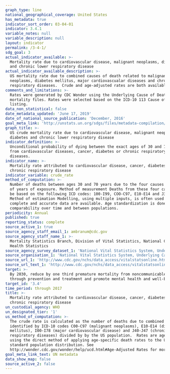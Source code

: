 ```yaml
---
graph_type: line
national_geographical_coverage: United States
has_metadata: true
indicator_sort_order: 03-04-01
indicator: 3.4.1
variable_notes: null
variable_description: null
layout: indicator
permalink: /3-4-1/
sdg_goal: 3
actual_indicator_available: >-
  Mortality rate due to cardiovascular disease, malignant neoplasms, diabetes
  and chronic lower respiratory disease
actual_indicator_available_description: >-
  US mortality rate due to combined causes of death related to malignant
  neoplasms, diabetes mellitus, major cardiovascualar diseases and chronic lower
  respiratory diseases.  Crude and age-adjusted rates are both available.
comments_and_limitations: >-
  Rates were generated by CDC Wonder using the Underlying Cause of Death
  mortality files. Rates were selected based on the ICD-10 113 Cause of Death
  listing.
data_non_statistical: false
date_metadata_updated: 'June 17, 2019'
date_of_national_source_publication: 'December, 2016'
goal_meta_link: 'http://unstats.un.org/sdgs/files/metadata-compilation/Metadata-Goal-3.pdf'
graph_title: >-
  US crude mortality rate due to cardiovascular disease, malignant neoplasms,
  diabetes and chronic lower respiratory disease
indicator_definition: >-
  Unconditional probability of dying between the exact ages of 30 and 70 years
  from cardiovascular diseases, cancer, diabetes or chronic respiratory
  diseases.
indicator_name: >-
  Mortality rate attributed to cardiovascular disease, cancer, diabetes or
  chronic respiratory disease
indicator_variable: crude_rate
method_of_computation: >-
  Number of deaths between ages 30 and 70 years due to the four causes / Number
  of years of exposure. Method of measurement Deaths from these four causes will
  be based on the following ICD codes: 100-I99, COO-C97, E10-E14 and J30-J98.
  Method of estimation Modelling, using multiple inputs, is often used if no
  complete and accurate data are available. Age standardization is done for
  comparability over time and between populations.
periodicity: Annual
published: true
reporting_status: complete
source_active_1: true
source_agency_staff_email_1: ambranum@cdc.gov
source_agency_staff_name_1: >-
  Mortality Statistics Branch, Division of Vital Statistics, National Center for
  Health Statistics
source_agency_survey_dataset_1: 'National Vital Statistics System, Underlying Cause of Death data file'
source_organisation_1: 'National Vital Statistics System, Underlying Cause of Death data file'
source_url_1: 'http://www.cdc.gov/nchs/data_access/vitalstatsonline.htm'
source_url_text_1: 'http://www.cdc.gov/nchs/data_access/vitalstatsonline.htm'
target: >-
  By 2030, reduce by one third premature mortality from noncommunicable diseases
  through prevention and treatment and promote mental health and well-being.
target_id: '3.4'
time_period: through 2017
title: >-
  Mortality rate attributed to cardiovascular disease, cancer, diabetes or
  chronic respiratory disease
un_custodial_agency: WHO
un_designated_tier: '1'
us_method_of_computation: >-
  The crude rate is calculated as the number of deaths due to combined causes as
  identified by ICD-10 codes C00-C97 (malignant neoplasms), E10-E14 (diabetes
  mellitus), I00-I78 (major cardiovascular disease) and J40-J47 (chronic lower
  respiratory diseases) divided by by the US population.  Rates are age-adjusted
  using the direct method of applying age-specific death rates to the U.S.
  standard population distribution. See
  http://wonder.cdc.gov/wonder/help/ucd.html#Age-Adjusted Rates for more detail.
goal_meta_link_text: UN metadata
data_show_map: false
source_active_2: false
---
```

